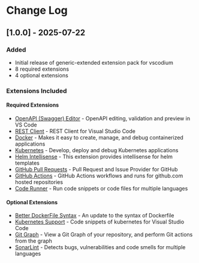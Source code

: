 # Change Log

## [1.0.0] - 2025-07-22

### Added
- Initial release of generic-extended extension pack for vscodium
- 8 required extensions
- 4 optional extensions

### Extensions Included

#### Required Extensions
- [OpenAPI (Swagger) Editor](https://open-vsx.org/extension/42crunch/vscode-openapi) - OpenAPI editing, validation and preview in VS Code
- [REST Client](https://open-vsx.org/extension/humao/rest-client) - REST Client for Visual Studio Code
- [Docker](https://open-vsx.org/extension/ms-azuretools/vscode-docker) - Makes it easy to create, manage, and debug containerized applications
- [Kubernetes](https://open-vsx.org/extension/ms-kubernetes-tools/vscode-kubernetes-tools) - Develop, deploy and debug Kubernetes applications
- [Helm Intellisense](https://open-vsx.org/extension/tim-koehler/helm-intellisense) - This extension provides intellisense for helm templates
- [GitHub Pull Requests](https://open-vsx.org/extension/github/vscode-pull-request-github) - Pull Request and Issue Provider for GitHub
- [GitHub Actions](https://open-vsx.org/extension/github/vscode-github-actions) - GitHub Actions workflows and runs for github.com hosted repositories
- [Code Runner](https://open-vsx.org/extension/formulahendry/code-runner) - Run code snippets or code files for multiple languages

#### Optional Extensions  
- [Better DockerFile Syntax](https://marketplace.visualstudio.com/items?itemName&#x3D;jeff-hykin.better-dockerfile-syntax) - An update to the syntax of Dockerfile
- [Kubernetes Support](https://open-vsx.org/extension/ipedrazas/kubernetes-snippets) - Code snippets of kubernetes for Visual Studio Code
- [Git Graph](https://open-vsx.org/extension/mhutchie/git-graph) - View a Git Graph of your repository, and perform Git actions from the graph
- [SonarLint](https://open-vsx.org/extension/SonarSource/sonarlint-vscode) - Detects bugs, vulnerabilities and code smells for multiple languages
